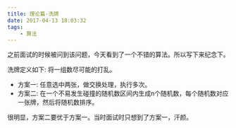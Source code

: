 ```yaml
---
title: 理论篇-洗牌
date: 2017-04-13 18:03:32
tags:
    - 算法
---
```


之前面试的时候被问到该问题，今天看到了一个不错的算法。所以写下来纪念下。

洗牌定义如下: 将一组数尽可能的打乱。

* 方案一: 任意选中两张，做交换处理，执行多次。
* 方案二: 在一个不易发生碰撞的随机数区间内生成n个随机数，每个随机数对应一张牌，然后将随机数排序。

很明显，方案二要优于方案一。当时面试时只想到了方案一，汗颜。